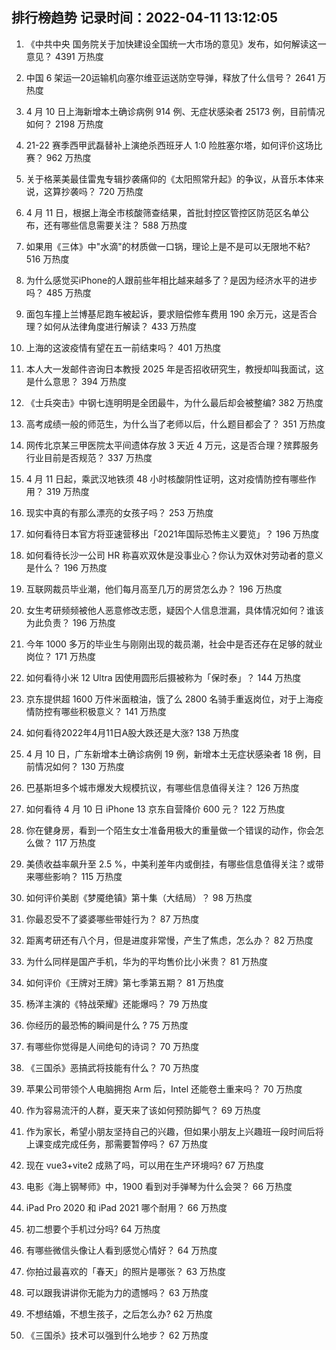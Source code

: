 
## 排行榜趋势 记录时间：2022-04-11 13:12:05
  
  1. 《中共中央 国务院关于加快建设全国统一大市场的意见》发布，如何解读这一意见？ 4391 万热度
    
  2. 中国 6 架运—20运输机向塞尔维亚运送防空导弹，释放了什么信号？ 2641 万热度
    
  3. 4 月 10 日上海新增本土确诊病例 914 例、无症状感染者 25173 例，目前情况如何？ 2198 万热度
    
  4. 21-22 赛季西甲武磊替补上演绝杀西班牙人 1:0 险胜塞尔塔，如何评价这场比赛？ 962 万热度
    
  5. 关于格莱美最佳雷鬼专辑抄袭痛仰的《太阳照常升起》的争议，从音乐本体来说，这算抄袭吗？ 720 万热度
    
  6. 4 月 11 日，根据上海全市核酸筛查结果，首批封控区管控区防范区名单公布，还有哪些信息需要关注？ 588 万热度
    
  7. 如果用《三体》中"水滴"的材质做一口锅，理论上是不是可以无限地不粘? 516 万热度
    
  8. 为什么感觉买iPhone的人跟前些年相比越来越多了？是因为经济水平的进步吗？ 485 万热度
    
  9. 面包车撞上兰博基尼跑车被起诉，要求赔偿修车费用 190 余万元，这是否合理？如何从法律角度进行解读？ 433 万热度
    
  10. 上海的这波疫情有望在五一前结束吗？ 401 万热度
    
  11. 本人大一发邮件咨询日本教授 2025 年是否招收研究生，教授却叫我面试，这是什么意思？ 394 万热度
    
  12. 《士兵突击》中钢七连明明是全团最牛，为什么最后却会被整编? 382 万热度
    
  13. 高考成绩一般的师范生，为什么当了老师以后，什么题目都会了？ 351 万热度
    
  14. 网传北京某三甲医院太平间遗体存放 3 天近 4 万元，这是否合理？殡葬服务行业目前是否规范？ 337 万热度
    
  15. 4 月 11 日起，乘武汉地铁须 48 小时核酸阴性证明，这对疫情防控有哪些作用？ 319 万热度
    
  16. 现实中真的有那么漂亮的女孩子吗？ 253 万热度
    
  17. 如何看待日本官方将亚速营移出「2021年国际恐怖主义要览」？ 196 万热度
    
  18. 如何看待长沙一公司 HR 称喜欢双休是没事业心？你认为双休对劳动者的意义是什么？ 196 万热度
    
  19. 互联网裁员毕业潮，他们每月高至几万的房贷怎么办？ 196 万热度
    
  20. 女生考研频频被他人恶意修改志愿，疑因个人信息泄漏，具体情况如何？谁该为此负责？ 196 万热度
    
  21. 今年 1000 多万的毕业生与刚刚出现的裁员潮，社会中是否还存在足够的就业岗位？ 171 万热度
    
  22. 如何看待小米 12 Ultra 因使用圆形后摄被称为「保时泰」？ 144 万热度
    
  23. 京东提供超 1600 万件米面粮油，饿了么 2800 名骑手重返岗位，对于上海疫情防控有哪些积极意义？ 141 万热度
    
  24. 如何看待2022年4月11日A股大跌还是大涨? 138 万热度
    
  25. 4 月 10 日，广东新增本土确诊病例 19 例，新增本土无症状感染者 18 例，目前情况如何？ 130 万热度
    
  26. 巴基斯坦多个城市爆发大规模抗议，有哪些信息值得关注？ 126 万热度
    
  27. 如何看待 4 月 10 日 iPhone 13 京东自营降价 600 元？ 122 万热度
    
  28. 你在健身房，看到一个陌生女士准备用极大的重量做一个错误的动作，你会怎么做？ 117 万热度
    
  29. 美债收益率飙升至 2.5 %，中美利差年内或倒挂，有哪些信息值得关注？或带来哪些影响？ 115 万热度
    
  30. 如何评价美剧《梦魇绝镇》第十集（大结局）？ 98 万热度
    
  31. 你最忍受不了婆婆哪些带娃行为？ 87 万热度
    
  32. 距离考研还有八个月，但是进度非常慢，产生了焦虑，怎么办？ 82 万热度
    
  33. 为什么同样是国产手机，华为的平均售价比小米贵？ 81 万热度
    
  34. 如何评价《王牌对王牌》第七季第五期？ 81 万热度
    
  35. 杨洋主演的《特战荣耀》还能爆吗？ 79 万热度
    
  36. 你经历的最恐怖的瞬间是什么 ? 75 万热度
    
  37. 有哪些你觉得是人间绝句的诗词？ 70 万热度
    
  38. 《三国杀》恶搞武将技能有什么？ 70 万热度
    
  39. 苹果公司带领个人电脑拥抱 Arm 后，Intel 还能卷土重来吗？ 70 万热度
    
  40. 作为容易流汗的人群，夏天来了该如何预防脚气？ 69 万热度
    
  41. 作为家长，希望小朋友坚持自己的兴趣，但如果小朋友上兴趣班一段时间后将上课变成完成任务，那需要暂停吗？ 67 万热度
    
  42. 现在 vue3+vite2 成熟了吗，可以用在生产环境吗? 67 万热度
    
  43. 电影《海上钢琴师》中，1900 看到对手弹琴为什么会哭？ 66 万热度
    
  44. iPad Pro 2020 和 iPad 2021 哪个耐用？ 66 万热度
    
  45. 初二想要个手机过分吗? 64 万热度
    
  46. 有哪些微信头像让人看到感觉心情好？ 64 万热度
    
  47. 你拍过最喜欢的「春天」的照片是哪张？ 63 万热度
    
  48. 可以跟我讲讲你无能为力的遗憾吗？ 63 万热度
    
  49. 不想结婚，不想生孩子，之后怎么办? 62 万热度
    
  50. 《三国杀》技术可以强到什么地步？ 62 万热度
    